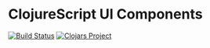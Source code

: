 # ClojureScript UI Components 

[![Build Status](https://travis-ci.org/micro-business/ClojureScriptUIComponents.png)](https://travis-ci.org/micro-business/ClojureScriptUIComponents)
[![Clojars Project](https://img.shields.io/clojars/v/org.microbusiness/ClojureScriptUIComponents.svg)](https://clojars.org/org.microbusiness/ClojureScriptUIComponents)
